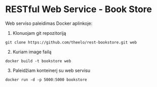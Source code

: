 # RESTful Web Service - Book Store

Web serviso paleidimas Docker aplinkoje:
1. Klonuojam git repozitoriją
```
git clone https://github.com/theelo/rest-bookstore.git web
```
2. Kuriam image failą
```
docker build -t bookstore web
```
3. Paleidžiam konteinerį su web servisu
```
docker run -d -p 5000:5000 bookstore
```
